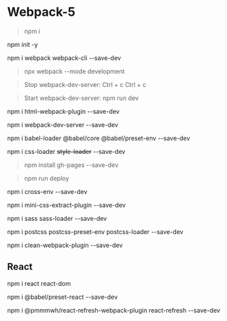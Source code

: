 # Webpack-5

> npm i

npm init -y

npm i webpack webpack-cli --save-dev

> npx webpack --mode development

> Stop webpack-dev-server: Ctrl + c Ctrl + c

> Start webpack-dev-server: npm run dev

npm i html-webpack-plugin --save-dev

npm i webpack-dev-server --save-dev

npm i babel-loader @babel/core @babel/preset-env --save-dev

npm i css-loader ~~style-loader~~ --save-dev

> npm install gh-pages --save-dev

> npm run deploy

npm i cross-env --save-dev

npm i mini-css-extract-plugin --save-dev

npm i sass sass-loader --save-dev

npm i postcss postcss-preset-env postcss-loader --save-dev

npm i clean-webpack-plugin --save-dev

## React

npm i react react-dom

npm i @babel/preset-react --save-dev

npm i @pmmmwh/react-refresh-webpack-plugin react-refresh --save-dev
